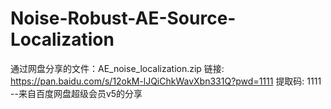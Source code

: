 # Noise-Robust-AE-Source-Localization

通过网盘分享的文件：AE_noise_localization.zip
链接: https://pan.baidu.com/s/12okM-lJQiChkWavXbn331Q?pwd=1111 提取码: 1111 
--来自百度网盘超级会员v5的分享
